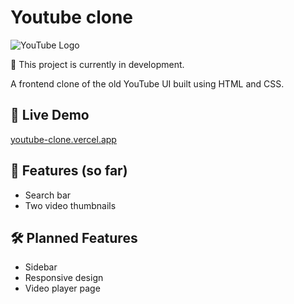 # Youtube clone 
![YouTube Logo](https://twenty-icons.com/github.com/128)

🚧 This project is currently in development.

A frontend clone of the old YouTube UI built using HTML and CSS.

## 🔗 Live Demo
[youtube-clone.vercel.app](https://youtube-clone.vercel.app)

## 🚀 Features (so far)
- Search bar
- Two video thumbnails

## 🛠️ Planned Features
- Sidebar
- Responsive design
- Video player page
